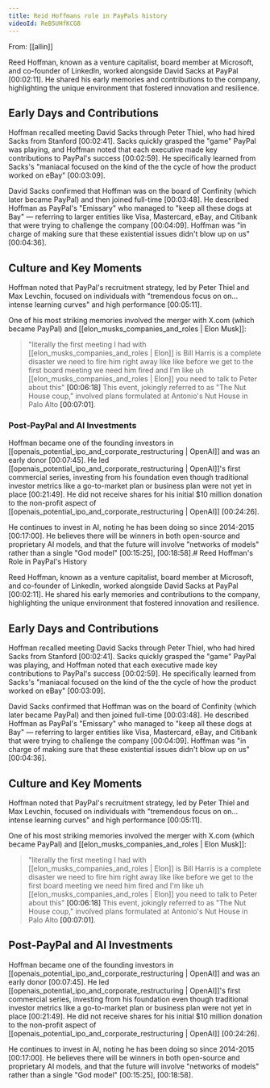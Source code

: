 ```yaml
---
title: Reid Hoffmans role in PayPals history
videoId: ReB5UHfKCG8
---
```


From: [[allin]] <br/> 

Reed Hoffman, known as a venture capitalist, board member at Microsoft, and co-founder of LinkedIn, worked alongside David Sacks at PayPal <a class="yt-timestamp" data-t="00:02:11">[00:02:11]</a>. He shared his early memories and contributions to the company, highlighting the unique environment that fostered innovation and resilience.

## Early Days and Contributions
Hoffman recalled meeting David Sacks through Peter Thiel, who had hired Sacks from Stanford <a class="yt-timestamp" data-t="00:02:41">[00:02:41]</a>. Sacks quickly grasped the "game" PayPal was playing, and Hoffman noted that each executive made key contributions to PayPal's success <a class="yt-timestamp" data-t="00:02:59">[00:02:59]</a>. He specifically learned from Sacks's "maniacal focused on the kind of the the cycle of how the product worked on eBay" <a class="yt-timestamp" data-t="00:03:09">[00:03:09]</a>.

David Sacks confirmed that Hoffman was on the board of Confinity (which later became PayPal) and then joined full-time <a class="yt-timestamp" data-t="00:03:48">[00:03:48]</a>. He described Hoffman as PayPal's "Emissary" who managed to "keep all these dogs at Bay" — referring to larger entities like Visa, Mastercard, eBay, and Citibank that were trying to challenge the company <a class="yt-timestamp" data-t="00:04:09">[00:04:09]</a>. Hoffman was "in charge of making sure that these existential issues didn't blow up on us" <a class="yt-timestamp" data-t="00:04:36">[00:04:36]</a>.

## Culture and Key Moments
Hoffman noted that PayPal's recruitment strategy, led by Peter Thiel and Max Levchin, focused on individuals with "tremendous focus on on... intense learning curves" and high performance <a class="yt-timestamp" data-t="00:05:11">[00:05:11]</a>.

One of his most striking memories involved the merger with X.com (which became PayPal) and [[elon_musks_companies_and_roles | Elon Musk]]:
> "literally the first meeting I had with [[elon_musks_companies_and_roles | Elon]] is Bill Harris is a complete disaster we need to fire him right away like like before we get to the first board meeting we need him fired and I'm like uh [[elon_musks_companies_and_roles | Elon]] you need to talk to Peter about this" <a class="yt-timestamp" data-t="00:06:18">[00:06:18]</a>
This event, jokingly referred to as "The Nut House coup," involved plans formulated at Antonio's Nut House in Palo Alto <a class="yt-timestamp" data-t="00:07:01">[00:07:01]</a>.

### Post-PayPal and AI Investments
Hoffman became one of the founding investors in [[openais_potential_ipo_and_corporate_restructuring | OpenAI]] and was an early donor <a class="yt-timestamp" data-t="00:07:45">[00:07:45]</a>. He led [[openais_potential_ipo_and_corporate_restructuring | OpenAI]]'s first commercial series, investing from his foundation even though traditional investor metrics like a go-to-market plan or business plan were not yet in place <a class="yt-timestamp" data-t="00:21:49">[00:21:49]</a>. He did not receive shares for his initial $10 million donation to the non-profit aspect of [[openais_potential_ipo_and_corporate_restructuring | OpenAI]] <a class="yt-timestamp" data-t="00:24:26">[00:24:26]</a>.

He continues to invest in AI, noting he has been doing so since 2014-2015 <a class="yt-timestamp" data-t="00:17:00">[00:17:00]</a>. He believes there will be winners in both open-source and proprietary AI models, and that the future will involve "networks of models" rather than a single "God model" <a class="yt-timestamp" data-t="00:15:25">[00:15:25]</a>, <a class="yt-timestamp" data-t="00:18:58">[00:18:58]</a>.# Reed Hoffman's Role in PayPal's History

Reed Hoffman, known as a venture capitalist, board member at Microsoft, and co-founder of LinkedIn, worked alongside David Sacks at PayPal <a class="yt-timestamp" data-t="00:02:11">[00:02:11]</a>. He shared his early memories and contributions to the company, highlighting the unique environment that fostered innovation and resilience.

## Early Days and Contributions
Hoffman recalled meeting David Sacks through Peter Thiel, who had hired Sacks from Stanford <a class="yt-timestamp" data-t="00:02:41">[00:02:41]</a>. Sacks quickly grasped the "game" PayPal was playing, and Hoffman noted that each executive made key contributions to PayPal's success <a class="yt-timestamp" data-t="00:02:59">[00:02:59]</a>. He specifically learned from Sacks's "maniacal focused on the kind of the the cycle of how the product worked on eBay" <a class="yt-timestamp" data-t="00:03:09">[00:03:09]</a>.

David Sacks confirmed that Hoffman was on the board of Confinity (which later became PayPal) and then joined full-time <a class="yt-timestamp" data-t="00:03:48">[00:03:48]</a>. He described Hoffman as PayPal's "Emissary" who managed to "keep all these dogs at Bay" — referring to larger entities like Visa, Mastercard, eBay, and Citibank that were trying to challenge the company <a class="yt-timestamp" data-t="00:04:09">[00:04:09]</a>. Hoffman was "in charge of making sure that these existential issues didn't blow up on us" <a class="yt-timestamp" data-t="00:04:36">[00:04:36]</a>.

## Culture and Key Moments
Hoffman noted that PayPal's recruitment strategy, led by Peter Thiel and Max Levchin, focused on individuals with "tremendous focus on on... intense learning curves" and high performance <a class="yt-timestamp" data-t="00:05:11">[00:05:11]</a>.

One of his most striking memories involved the merger with X.com (which became PayPal) and [[elon_musks_companies_and_roles | Elon Musk]]:
> "literally the first meeting I had with [[elon_musks_companies_and_roles | Elon]] is Bill Harris is a complete disaster we need to fire him right away like like before we get to the first board meeting we need him fired and I'm like uh [[elon_musks_companies_and_roles | Elon]] you need to talk to Peter about this" <a class="yt-timestamp" data-t="00:06:18">[00:06:18]</a>
This event, jokingly referred to as "The Nut House coup," involved plans formulated at Antonio's Nut House in Palo Alto <a class="yt-timestamp" data-t="00:07:01">[00:07:01]</a>.

## Post-PayPal and AI Investments
Hoffman became one of the founding investors in [[openais_potential_ipo_and_corporate_restructuring | OpenAI]] and was an early donor <a class="yt-timestamp" data-t="00:07:45">[00:07:45]</a>. He led [[openais_potential_ipo_and_corporate_restructuring | OpenAI]]'s first commercial series, investing from his foundation even though traditional investor metrics like a go-to-market plan or business plan were not yet in place <a class="yt-timestamp" data-t="00:21:49">[00:21:49]</a>. He did not receive shares for his initial $10 million donation to the non-profit aspect of [[openais_potential_ipo_and_corporate_restructuring | OpenAI]] <a class="yt-timestamp" data-t="00:24:26">[00:24:26]</a>.

He continues to invest in AI, noting he has been doing so since 2014-2015 <a class="yt-timestamp" data-t="00:17:00">[00:17:00]</a>. He believes there will be winners in both open-source and proprietary AI models, and that the future will involve "networks of models" rather than a single "God model" <a class="yt-timestamp" data-t="00:15:25">[00:15:25]</a>, <a class="yt-timestamp" data-t="00:18:58">[00:18:58]</a>.